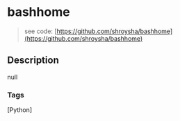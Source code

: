 # bashhome
> see code: [https://github.com/shroysha/bashhome](https://github.com/shroysha/bashhome)

## Description
null

### Tags
[Python]

